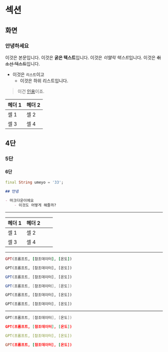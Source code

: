 # 섹션

## 화면

### 안녕하세요

이것은 본문입니다. 이것은 **굵은 텍스트**입니다. 이것은 *이탤릭 텍스트*입니다. 이것은 ~~취소선 텍스트~~입니다.

- 이것은 `리스트`이고
	- 이것은 하위 리스트입니다.

> 이건 [인용](https://google.com)이죠.

| 헤더 1 | 헤더 2 |
|--------|--------|
| 셀 1   | 셀 2   |
| 셀 3   | 셀 4   |

## 4단

### 5단

#### 6단

``` dart
final String umeyo = '33';
```

```markdown
## 안녕

- 마크다운이에요
	- 이것도 어떻게 해줄까?
```

---

| 헤더 1 | 헤더 2 |     |     |
| ------ | ------ | --- | --- |
| 셀 1   | 셀 2   |     |     |
| 셀 3   | 셀 4   |     |     |

---

```ruby
GPT(프롬프트, [참조데이터], [온도])
```

```python
GPT(프롬프트, [참조데이터], [온도])
```

```javascript
GPT(프롬프트, [참조데이터], [온도])
```

```java
GPT(프롬프트, [참조데이터], [온도])
```

```vb
GPT(프롬프트, [참조데이터], [온도])
```

```rust
GPT(프롬프트, [참조데이터], [온도])
```

---

```go
GPT(프롬프트, [참조데이터], [온도])
```

```json
GPT(프롬프트, [참조데이터], [온도])
```

```yaml
GPT(프롬프트, [참조데이터], [온도])
```

```TOML
GPT(프롬프트, [참조데이터], [온도])
```